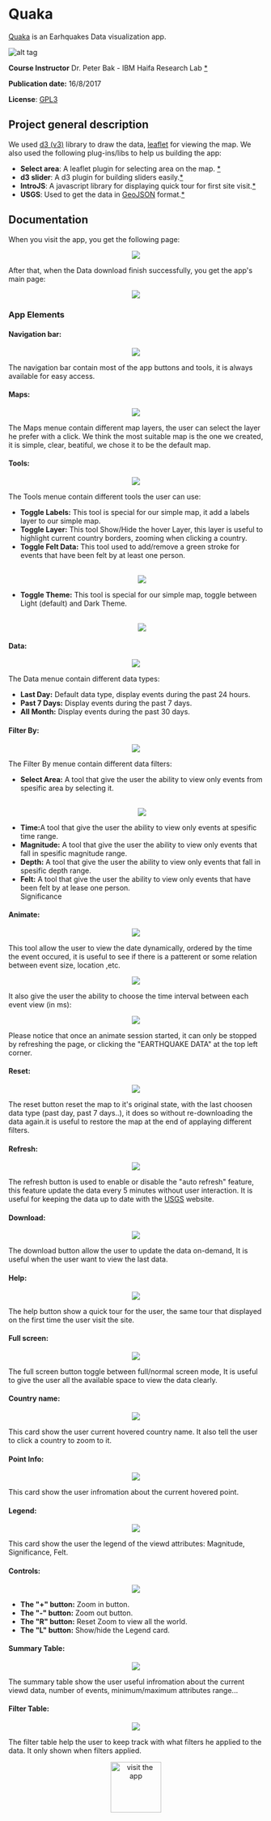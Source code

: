 # Quaka
<a href="https://goo.gl/x5MXeU">Quaka</a> is an Earhquakes Data visualization app.

![alt tag](https://github.com/mdahamshi/data-visualization/blob/master/screenshots/main.png)

**Course Instructor**
Dr. Peter Bak - IBM Haifa Research Lab <a href="http://researcher.ibm.com/person/il-peter.bak">*</a>

**Publication date:** 16/8/2017

**License**: <a href="https://www.gnu.org/licenses/gpl-3.0-standalone.html">GPL3</a>

<h2>Project general description</h2>
We used <a href="https://d3js.org/">d3 (v3)</a> library to draw the data, <a href="http://leafletjs.com/">leaflet</a> 
for viewing the map. We also used the following plug-ins/libs to help us building the app:
<ul>
<li><b>Select area</b>: A leaflet plugin for selecting area on the map. <a href="https://github.com/heyman/leaflet-areaselect">*</a></li>
<li><b>d3 slider</b>: A d3 plugin for building sliders easily.<a href="https://github.com/MasterMaps/d3-slider">*</a></li>
<li><b>IntroJS</b>: A javascript library for displaying quick tour for first site visit.<a href="http://introjs.com/">*</a></li>
<li><b>USGS</b>: Used to get the data in <a href="http://geojson.org/">GeoJSON</a> format.<a href="https://earthquake.usgs.gov/earthquakes/feed/v1.0/geojson.php">*</a></li>
</ul>

<h2>Documentation</h2>
When you visit the app, you get the following page:<br/>
<p align="center">
<img src="https://github.com/mdahamshi/data-visualization/blob/master/screenshots/1.png"/>
</p>

After that, when the Data download finish successfully, you get the app's main page:<br/>
<p align="center">
<img src="https://github.com/mdahamshi/data-visualization/blob/master/screenshots/main.png"/>
</p>

<h3>App Elements</h3>
<h4>Navigation bar:</h4>
<p align="center">
<img src="https://github.com/mdahamshi/data-visualization/blob/master/screenshots/3.png"/>
</p>

The navigation bar contain most of the app buttons and tools, it is always available for easy access.
<h4>Maps:</h4>
<p align="center">
<img src="https://github.com/mdahamshi/data-visualization/blob/master/screenshots/maps.png"/>
</p>

The Maps menue contain different map layers, the user can select the layer he prefer with a click. We think 
the most suitable map is the one we created, it is simple, clear, beatiful, we chose it to be the default map.

<h4>Tools:</h4>
<p align="center">
<img src="https://github.com/mdahamshi/data-visualization/blob/master/screenshots/tools.png"/>
</p>

The Tools menue contain different tools the user can use:
<ul>
  <li><b>Toggle Labels:</b> This tool is special for our simple map, it add a labels layer to our simple map.</li>
  <li><b>Toggle Layer:</b> This tool Show/Hide the hover Layer, this layer is useful to highlight current country
  borders, zooming when clicking a country.</li>
  <li><b>Toggle Felt Data:</b> This tool used to add/remove a green stroke for events that have been felt by at least one person.</li><br/>
  <p align="center">
<img src="https://github.com/mdahamshi/data-visualization/blob/master/screenshots/felt-data.png"/>
</p>
  
  <li><b>Toggle Theme:</b> This tool is special for our simple map, toggle between Light (default) and Dark Theme.</li><br/>
  <p align="center">
<img src="https://github.com/mdahamshi/data-visualization/blob/master/screenshots/dark-theme.png"/>
</p>
</ul>

<h4>Data:</h4>
  <p align="center">
<img src="https://github.com/mdahamshi/data-visualization/blob/master/screenshots/data.png"/>
</p>

The Data menue contain different data types:
<ul>
   <li><b>Last Day:</b> Default data type, display events during the past 24 hours.</li>
   <li><b>Past 7 Days:</b> Display events during the past 7 days.</li>
   <li><b>All Month:</b> Display events during the past 30 days.</li>
</ul>

<h4>Filter By:</h4>
<p align="center">
<img src="https://github.com/mdahamshi/data-visualization/blob/master/screenshots/filter.png"/>
</p>

The Filter By menue contain different data filters:
<ul>
   <li><b>Select Area:</b> A tool that give the user the ability to view only events from spesific area by selecting it.</li><br/>
   <p align="center">
<img src="https://github.com/mdahamshi/data-visualization/blob/master/screenshots/select.png"/>
</p>
   
   <li><b>Time:</b>A tool that give the user the ability to view only events at spesific time range.</li>
   <li><b>Magnitude:</b> A tool that give the user the ability to view only events that fall in spesific magnitude range.</li>
   <li><b>Depth:</b> A tool that give the user the ability to view only events that fall in spesific depth range.</li>
   <li><b>Felt:</b> A tool that give the user the ability to view only events that have been felt by at lease one person.</li>
   Significance
</ul>

<h4>Animate:</h4>
<p align="center">
<img src="https://github.com/mdahamshi/data-visualization/blob/master/screenshots/animate-btn.png"/>
</p>

This tool allow the user to view the date dynamically, ordered by the time the event occured, it is useful to see if there is
a patterent or some relation between event size, location ,etc.<br/>
<p align="center">
<img src="https://github.com/mdahamshi/data-visualization/blob/master/screenshots/animate-map.png"/>
</p>

It also give the user the ability to choose the time interval between each event view (in ms): <br/>
<p align="center">
<img src="https://github.com/mdahamshi/data-visualization/blob/master/screenshots/animate-bar.png"/>
</p>

Please notice that once an animate session started, it can only be stopped by refreshing the page, or clicking the "EARTHQUAKE DATA" at the top left corner.


<h4>Reset:</h4>
<p align="center">
<img src="https://github.com/mdahamshi/data-visualization/blob/master/screenshots/reset.png"/>
</p>

The reset button reset the map to it's original state, with the last choosen data type (past day, past 7 days..), it does so without 
re-downloading the data again.it is useful to restore the map at the end of applaying different filters.

<h4>Refresh:</h4>
<p align="center">
<img src="https://github.com/mdahamshi/data-visualization/blob/master/screenshots/refresh.png"/>
</p>

The refresh button is used to enable or disable the "auto refresh" feature, this feature update the data every 
5 minutes without user interaction. It is useful for keeping the data up to date with the <a href="https://www.usgs.gov/">USGS</a> website.

<h4>Download:</h4>
<p align="center">
<img src="https://github.com/mdahamshi/data-visualization/blob/master/screenshots/download.png"/>
</p>
The download button allow the user to update the data on-demand, It is useful when the user want to view the last data.

<h4>Help:</h4>
<p align="center">
<img src="https://github.com/mdahamshi/data-visualization/blob/master/screenshots/help.png"/>
</p>

The help button show a quick tour for the user, the same tour that displayed on the first time the user visit the site.

<h4>Full screen:</h4>
<p align="center">
<img src="https://github.com/mdahamshi/data-visualization/blob/master/screenshots/full.png"/>
</p>

The full screen button toggle between full/normal screen mode, It is useful to give the user all the available space
to view the data clearly.

<h4>Country name:</h4>
<p align="center">
<img src="https://github.com/mdahamshi/data-visualization/blob/master/screenshots/country-name.png"/>
</p>


This card show the user current hovered country name. It also tell the user to click a country to zoom to it.

<h4>Point Info:</h4>
<p align="center">
<img src="https://github.com/mdahamshi/data-visualization/blob/master/screenshots/quake-info.png"/>
</p>

This card show the user infromation about the current hovered point.

<h4>Legend:</h4>
<p align="center">
<img src="https://github.com/mdahamshi/data-visualization/blob/master/screenshots/4.png"/>
</p>

This card show the user the legend of the viewd attributes: Magnitude, Significance, Felt.


<h4>Controls:</h4>
<p align="center">
<img src="https://github.com/mdahamshi/data-visualization/blob/master/screenshots/5.png"/>
</p>


<ul>
   <li><b>The "+" button:</b> Zoom in button.</li>
   <li><b>The "-" button:</b> Zoom out button.</li>
   <li><b>The "R" button:</b> Reset Zoom to view all the world.</li>
   <li><b>The "L" button:</b> Show/hide the Legend card.</li>
</ul>

<h4>Summary Table:</h4>
<p align="center">
<img src="https://github.com/mdahamshi/data-visualization/blob/master/screenshots/summary-table.png"/>
</p>

The summary table show the user useful infromation about the current viewd data, number of events, minimum/maximum attributes range...

<h4>Filter Table:</h4>
<p align="center">
<img src="https://github.com/mdahamshi/data-visualization/blob/master/screenshots/filter-table.png"/>
</p>

The filter table help the user to keep track with what filters he applied to the data. It only shown when filters applied.



<p align="center">
<a  href="https://goo.gl/x5MXeU" target="_blank">
<img alt="visit the app" width="100" src="https://github.com/mdahamshi/data-visualization/blob/master/screenshots/go.png"/>
</a>
</p>


